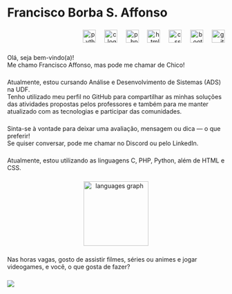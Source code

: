 <h1 align="left">Francisco Borba S. Affonso</h1>

###

<div align="right">
  <img width="12" />
  <img src="https://cdn.jsdelivr.net/gh/devicons/devicon/icons/python/python-original.svg" height="30" alt="python logo"  />

  <img width="12" />
  <img src="https://img.icons8.com/?size=100&id=40670&format=png&color=000000" height="30" alt="c logo"/> <!-- Logo de C de outro site -->
  
  <img width="12" />
  <img src="https://cdn.jsdelivr.net/gh/devicons/devicon/icons/php/php-original.svg" height="30" alt="php logo"  /> 
  
  <img width="12" />
  <img src="https://cdn.jsdelivr.net/gh/devicons/devicon/icons/html5/html5-original.svg" height="30" alt="html5 logo"  />
  
  <img width="12" />
  <img src="https://cdn.jsdelivr.net/gh/devicons/devicon/icons/css3/css3-original.svg" height="30" alt="css logo"  />
  
  <img width="12" />
  <img src="https://cdn.jsdelivr.net/gh/devicons/devicon/icons/bootstrap/bootstrap-original.svg" height="30" alt="bootstrap logo"  />
  
  <img width="12" />
  <img src="https://cdn.jsdelivr.net/gh/devicons/devicon/icons/git/git-original.svg" height="30" alt="git logo"  />
</div>

###

<p align="left">Olá, seja bem-vindo(a)!<br>Me chamo Francisco Affonso, mas pode me chamar de Chico!</p>

###

<p align="left">Atualmente, estou cursando Análise e Desenvolvimento de Sistemas (ADS) na UDF.  <br>Tenho utilizado meu perfil no GitHub para compartilhar as minhas soluções das atividades propostas pelos professores e também para me manter atualizado com as tecnologias e participar das comunidades. </p>

###

<p align="left">Sinta-se à vontade para deixar uma avaliação, mensagem ou dica — o que preferir!  <br>Se quiser conversar, pode me chamar no Discord ou pelo LinkedIn.</p>

###

<p align="left">Atualmente, estou utilizando as linguagens C, PHP, Python, além de HTML e CSS.</p>

###

<div align="center">
  <img src="https://github-readme-stats.vercel.app/api/top-langs?username=HolyChico&locale=en&hide_title=false&layout=compact&card_width=320&langs_count=6&theme=gotham&hide_border=true&order=2&custom_title=Languages" height="150" alt="languages graph"  />
</div>

###

<p align="left">Nas horas vagas, gosto de assistir filmes, séries ou animes e jogar videogames, e você, o que gosta de fazer?</p>

###

<!-- <img src="https://raw.githubusercontent.com/HolyChico/HolyChico/output/snake.svg" alt="Snake animation" /> --->

###

<div>
  <img style="100%" src="https://capsule-render.vercel.app/api?type=waving&height=100&section=footer&reversal=false&fontSize=70&fontColor=FFFFFF&fontAlign=50&fontAlignY=50&stroke=-&descSize=20&descAlign=50&descAlignY=50&theme=cobalt"  />
</div>

###
